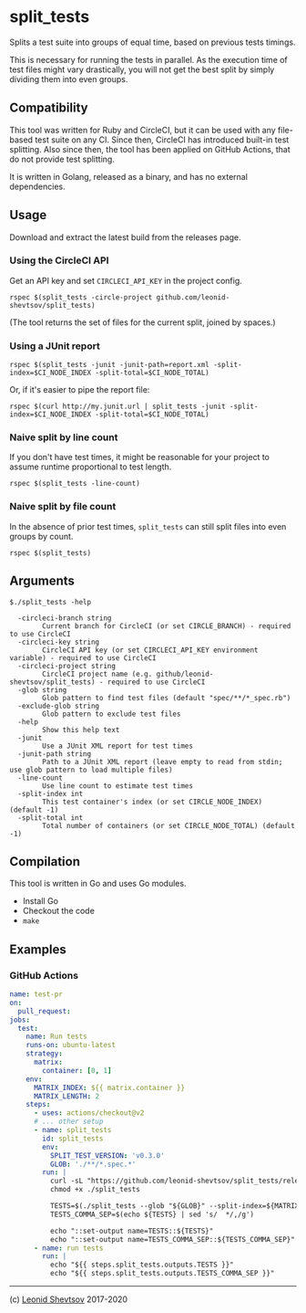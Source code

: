 # split_tests

Splits a test suite into groups of equal time, based on previous tests timings.

This is necessary for running the tests in parallel. As the execution time of test files might vary drastically, you will not get the best split by simply dividing them into even groups.

## Compatibility

This tool was written for Ruby and CircleCI, but it can be used with any file-based test suite on any CI.
Since then, CircleCI has introduced built-in test splitting. Also since then, the tool has been applied on
GitHub Actions, that do not provide test splitting.

It is written in Golang, released as a binary, and has no external dependencies.

## Usage

Download and extract the latest build from the releases page.

### Using the CircleCI API

Get an API key and set `CIRCLECI_API_KEY` in the project config.

```
rspec $(split_tests -circle-project github.com/leonid-shevtsov/split_tests)
```

(The tool returns the set of files for the current split, joined by spaces.)

### Using a JUnit report

```
rspec $(split_tests -junit -junit-path=report.xml -split-index=$CI_NODE_INDEX -split-total=$CI_NODE_TOTAL)
```

Or, if it's easier to pipe the report file:

```
rspec $(curl http://my.junit.url | split_tests -junit -split-index=$CI_NODE_INDEX -split-total=$CI_NODE_TOTAL)
```

### Naive split by line count

If you don't have test times, it might be reasonable for your project to assume runtime proportional to test length.

```
rspec $(split_tests -line-count)
```

### Naive split by file count

In the absence of prior test times, `split_tests` can still split files into even groups by count.

```
rspec $(split_tests)
```

## Arguments

```plain
$./split_tests -help

  -circleci-branch string
        Current branch for CircleCI (or set CIRCLE_BRANCH) - required to use CircleCI
  -circleci-key string
        CircleCI API key (or set CIRCLECI_API_KEY environment variable) - required to use CircleCI
  -circleci-project string
        CircleCI project name (e.g. github/leonid-shevtsov/split_tests) - required to use CircleCI
  -glob string
        Glob pattern to find test files (default "spec/**/*_spec.rb")
  -exclude-glob string
        Glob pattern to exclude test files
  -help
        Show this help text
  -junit
        Use a JUnit XML report for test times
  -junit-path string
        Path to a JUnit XML report (leave empty to read from stdin; use glob pattern to load multiple files)
  -line-count
        Use line count to estimate test times
  -split-index int
        This test container's index (or set CIRCLE_NODE_INDEX) (default -1)
  -split-total int
        Total number of containers (or set CIRCLE_NODE_TOTAL) (default -1)
```

## Compilation

This tool is written in Go and uses Go modules.

- Install Go
- Checkout the code
- `make`

## Examples

### GitHub Actions

```yaml
name: test-pr
on:
  pull_request:
jobs:
  test:
    name: Run tests
    runs-on: ubuntu-latest
    strategy:
      matrix:
        container: [0, 1]
    env:
      MATRIX_INDEX: ${{ matrix.container }}
      MATRIX_LENGTH: 2
    steps:
      - uses: actions/checkout@v2
      # ... other setup
      - name: split_tests
        id: split_tests
        env:
          SPLIT_TEST_VERSION: 'v0.3.0'
          GLOB: './**/*.spec.*'
        run: |
          curl -sL "https://github.com/leonid-shevtsov/split_tests/releases/download/${SPLIT_TEST_VERSION}/split_tests.linux.gz" | gzip -d > split_tests
          chmod +x ./split_tests

          TESTS=$(./split_tests --glob "${GLOB}" --split-index=${MATRIX_INDEX} --split-total=${MATRIX_LENGTH} --line-count)
          TESTS_COMMA_SEP=$(echo ${TESTS} | sed 's/  */,/g')

          echo "::set-output name=TESTS::${TESTS}"
          echo "::set-output name=TESTS_COMMA_SEP::${TESTS_COMMA_SEP}"
      - name: run tests
        run: |
          echo "${{ steps.split_tests.outputs.TESTS }}"
          echo "${{ steps.split_tests.outputs.TESTS_COMMA_SEP }}"
```
---

(c) [Leonid Shevtsov](https://leonid.shevtsov.me) 2017-2020
